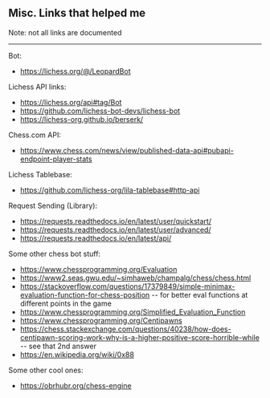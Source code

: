 ## Misc. Links that helped me 

Note: not all links are documented


---

Bot:
- https://lichess.org/@/LeopardBot


Lichess API links:    
- https://lichess.org/api#tag/Bot   
- https://github.com/lichess-bot-devs/lichess-bot   
- https://lichess-org.github.io/berserk/   

Chess.com API:
- https://www.chess.com/news/view/published-data-api#pubapi-endpoint-player-stats

Lichess Tablebase:
- https://github.com/lichess-org/lila-tablebase#http-api

Request Sending (Library):
- https://requests.readthedocs.io/en/latest/user/quickstart/
- https://requests.readthedocs.io/en/latest/user/advanced/
- https://requests.readthedocs.io/en/latest/api/

Some other chess bot stuff:
- https://www.chessprogramming.org/Evaluation
- https://www2.seas.gwu.edu/~simhaweb/champalg/chess/chess.html
- https://stackoverflow.com/questions/17379849/simple-minimax-evaluation-function-for-chess-position -- for better eval functions at different points in the game
- https://www.chessprogramming.org/Simplified_Evaluation_Function
- https://www.chessprogramming.org/Centipawns
- https://chess.stackexchange.com/questions/40238/how-does-centipawn-scoring-work-why-is-a-higher-positive-score-horrible-while -- see that 2nd answer
- https://en.wikipedia.org/wiki/0x88


Some other cool ones:
- https://obrhubr.org/chess-engine    
